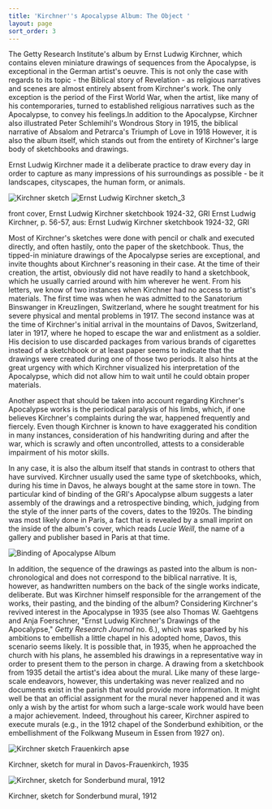 ```yaml
---
title: 'Kirchner''s Apocalypse Album: The Object '
layout: page
sort_order: 3
---
```





The Getty Research Institute's album by Ernst Ludwig Kirchner, which contains eleven miniature drawings of sequences from the Apocalypse, is exceptional in the German artist's oeuvre. This is not only the case with regards to its topic - the Biblical story of Revelation - as religious narratives and scenes are almost entirely absent from Kirchner's work. The only exception is the period of the First World War, when the artist, like many of his contemporaries, turned to established religious narratives such as the Apocalypse, to convey his feelings.In addition to the Apocalypse, Kirchner also illustrated Peter Schlemihl's Wondrous Story in 1915, the biblical narrative of Absalom and Petrarca's Triumph of Love in 1918 However, it is also the album itself, which stands out from the entirety of Kirchner's large body of sketchbooks and drawings.

Ernst Ludwig Kirchner made it a deliberate practice to draw every day in order to capture as many impressions of his surroundings as possible - be it landscapes, cityscapes, the human form, or animals.

![Kirchner sketch](http://archives2.getty.edu/sites/default/files/Kirchner%20sketchbook%201924%2C32%2C%20Front%20Cover.jpg "Kirchner sketch")       ![Ernst Ludwig Kirchner sketch_3](http://archives2.getty.edu/sites/default/files/Kirchner%20sketchbook%201924%2C32%2C%20p.%2056%2C%2057.jpg "Ernst Ludwig Kirchner sketch_3")

front cover, Ernst Ludwig Kirchner sketchbook 1924-32, GRI                                                                  Ernst Ludwig Kirchner, p. 56-57, aus: Ernst Ludwig Kirchner sketchbook 1924-32, GRI







Most of Kirchner's sketches were done with pencil or chalk and executed directly, and often hastily, onto the paper of the sketchbook. Thus, the tipped-in miniature drawings of the Apocalypse series are exceptional, and invite thoughts about Kirchner's reasoning in their case. At the time of their creation, the artist, obviously did not have readily to hand a sketchbook, which he usually carried around with him wherever he went. From his letters, we know of two instances when Kirchner had no access to artist's materials. The first time was when he was admitted to the Sanatorium Binswanger in Kreuzlingen, Switzerland, where he sought treatment for his severe physical and mental problems in 1917. The second instance was at the time of Kirchner's initial arrival in the mountains of Davos, Switzerland, later in 1917, where he hoped to escape the war and enlistment as a soldier. His decision to use discarded packages from various brands of cigarettes instead of a sketchbook or at least paper seems to indicate that the drawings were created during one of those two periods. It also hints at the great urgency with which Kirchner visualized his interpretation of the Apocalypse, which did not allow him to wait until he could obtain proper materials.

Another aspect that should be taken into account regarding Kirchner's Apocalypse works is the periodical paralysis of his limbs, which, if one believes Kirchner's complaints during the war, happened frequently and fiercely. Even though Kirchner is known to have exaggerated his condition in many instances, consideration of his handwriting during and after the war, which is scrawly and often uncontrolled, attests to a considerable impairment of his motor skills.

In any case, it is also the album itself that stands in contrast to others that have survived. Kirchner usually used the same type of sketchbooks, which, during his time in Davos, he always bought at the same store in town. The particular kind of binding of the GRI's Apocalypse album suggests a later assembly of the drawings and a retrospective binding, which, judging from the style of the inner parts of the covers, dates to the 1920s. The binding was most likely done in Paris, a fact that is revealed by a small imprint on the inside of the album's cover, which reads _Lucie Weill_, the name of a gallery and publisher based in Paris at that time.

![Binding of Apocalypse Album](http://archives2.getty.edu/sites/default/files/gri_850463_b02_002_0.jpg "Binding of Apocalypse Album")



In addition, the sequence of the drawings as pasted into the album is non-chronological and does not correspond to the biblical narrative. It is, however, as handwritten numbers on the back of the single works indicate, deliberate. But was Kirchner himself responsible for the arrangement of the works, their pasting, and the binding of the album? Considering Kirchner's revived interest in the Apocalypse in 1935 (see also Thomas W. Gaehtgens and Anja Foerschner, "Ernst Ludwig Kirchner's Drawings of the Apocalypse," _Getty Research Journal_ no. 6.), which was sparked by his ambitions to embellish a little chapel in his adopted home, Davos, this scenario seems likely. It is possible that, in 1935, when he approached the church with his plans, he assembled his drawings in a representative way in order to present them to the person in charge. A drawing from a sketchbook from 1935 detail the artist's idea about the mural. Like many of these large-scale endeavors, however, this undertaking was never realized and no documents exist in the parish that would provide more information. It might well be that an official assignment for the mural never happened and it was only a wish by the artist for whom such a large-scale work would have been a major achievement. Indeed, throughout his career, Kirchner aspired to execute murals (e.g., in the 1912 chapel of the Sonderbund exhibition, or the embellishment of the Folkwang Museum in Essen from 1927 on).



![Kirchner sketch Frauenkirch apse](http://archives2.getty.edu/sites/default/files/SKizze%20Frauenkirch.jpg "Kirchner sketch Frauenkirch apse")

Kirchner, sketch for mural in Davos-Frauenkirch, 1935

![Kirchner, sketch for Sonderbund mural, 1912](http://archives2.getty.edu/sites/default/files/sonderbund.jpg "Kirchner, sketch for Sonderbund mural, 1912")

Kirchner, sketch for Sonderbund mural, 1912
